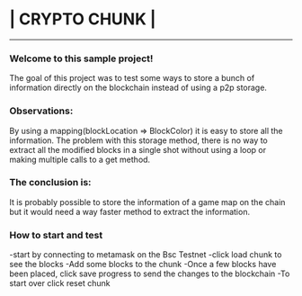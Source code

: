 # |   CRYPTO CHUNK    |
--------------------------
### Welcome to this sample project!

The goal of this project was to test some ways to store a bunch of information directly on the blockchain instead of using a p2p storage.

### Observations:
By using a mapping(blockLocation => BlockColor) it is easy to store all the information. The problem with this storage method, there is no way to extract all the modified blocks in a single shot without using a loop or making multiple calls to a get method.

### The conclusion is:
It is probably possible to store the information of a game map on the chain but it would need a way faster method to extract the information.

 ### How to start and test
-start by connecting to metamask on the Bsc Testnet
-click load chunk to see the blocks
-Add some blocks to the chunk
-Once a few blocks have been placed, click save progress to send the changes to the blockchain
-To start over click reset chunk

